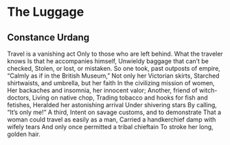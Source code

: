 # The Luggage
## Constance Urdang
Travel is a vanishing act
Only to those who are left behind.
What the traveler knows
Is that he accompanies himself,
Unwieldy baggage that can’t be checked,
Stolen, or lost, or mistaken.
So one took, past outposts of empire,
“Calmly as if in the British Museum,”
Not only her Victorian skirts,
Starched shirtwaists, and umbrella, but her faith
In the civilizing mission of women,
Her backaches and insomnia, her innocent valor;
Another, friend of witch-doctors,
Living on native chop,
Trading tobacco and hooks for fish and fetishes,
Heralded her astonishing arrival
Under shivering stars
By calling, “It’s only me!” A third,
Intent on savage customs, and to demonstrate
That a woman could travel as easily as a man,
Carried a handkerchief damp with wifely tears
And only once permitted a tribal chieftain
To stroke her long, golden hair.